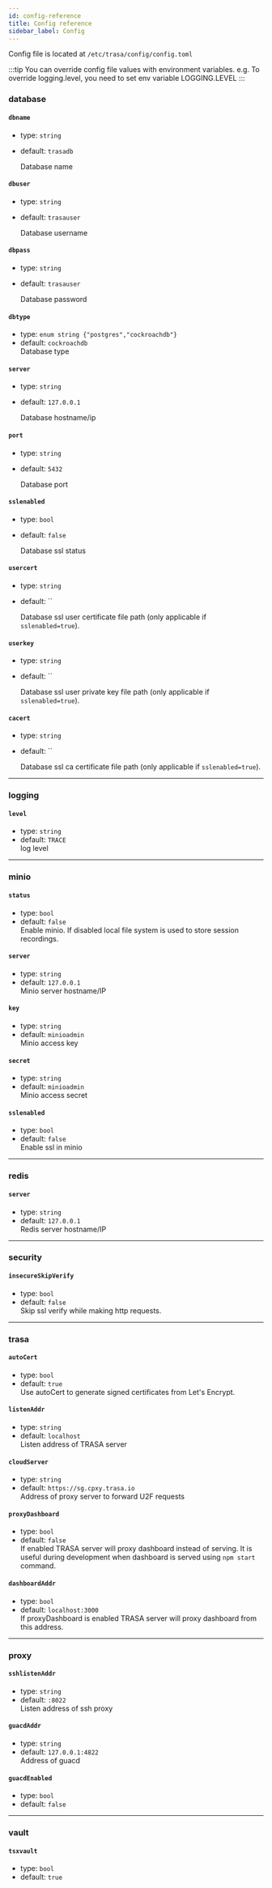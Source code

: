 ```yaml
---
id: config-reference
title: Config reference
sidebar_label: Config
---
```



Config file is located at `/etc/trasa/config/config.toml`

:::tip
You can override config file values with environment variables.
e.g. To override logging.level, you need to set env variable LOGGING.LEVEL
:::



### database 

#### `dbname`
* type: `string`  
* default: `trasadb`

    Database name


#### `dbuser`
* type: `string`  
* default: `trasauser`

    Database username

#### `dbpass`
* type: `string`  
* default: `trasauser`

    Database password


#### `dbtype`
* type: `enum string {"postgres","cockroachdb"}`  
* default: `cockroachdb`  
    Database type


#### `server`
* type: `string`  
* default: `127.0.0.1`

    Database hostname/ip


#### `port`
* type: `string`  
* default: `5432`

    Database port


#### `sslenabled`
* type: `bool`  
* default: `false`

    Database ssl status


#### `usercert`
* type: `string`  
* default: ``

    Database ssl user certificate file path (only applicable if `sslenabled=true`). 


#### `userkey`
* type: `string`  
* default: ``

    Database ssl user private key file path (only applicable if `sslenabled=true`). 


#### `cacert`
* type: `string`  
* default: ``

    Database ssl ca certificate file path (only applicable if `sslenabled=true`). 



---
### logging

#### `level`
* type: `string`  
* default: `TRACE`  
    log level
    
 ---
### minio

#### `status`
* type: `bool`  
* default: `false`  
    Enable minio. If disabled local file system is used to store session recordings.

#### `server`
* type: `string`  
* default: `127.0.0.1`  
    Minio server hostname/IP    
 
#### `key`
* type: `string`  
* default: `minioadmin`  
    Minio access key
    
 
#### `secret`
* type: `string`  
* default: `minioadmin`  
    Minio access secret
    
 
#### `sslenabled`
* type: `bool`  
* default: `false`  
    Enable ssl in minio 
    
 
---
### redis

#### `server`
* type: `string`  
* default: `127.0.0.1`  
    Redis server hostname/IP
 



---
### security

#### `insecureSkipVerify`
* type: `bool`  
* default: `false`  
    Skip ssl verify while making http requests.
---     
### trasa

#### `autoCert`
* type: `bool`  
* default: `true`  
    Use autoCert to generate signed certificates from Let's Encrypt.


 
#### `listenAddr`
* type: `string`  
* default: `localhost`  
    Listen address of TRASA server
 
#### `cloudServer`
* type: `string`  
* default: `https://sg.cpxy.trasa.io`  
    Address of proxy server to forward U2F requests


#### `proxyDashboard`
* type: `bool`  
* default: `false`  
    If enabled TRASA server will proxy dashboard instead of serving. It is useful during development when dashboard is served using `npm start` command.
    
#### `dashboardAddr`
* type: `bool`  
* default: `localhost:3000`  
    If proxyDashboard is enabled TRASA server will proxy dashboard from this address.
    



---

### proxy

#### `sshlistenAddr`
* type: `string`  
* default: `:8022`  
     Listen address of ssh proxy


#### `guacdAddr`
* type: `string`  
* default: `127.0.0.1:4822`  
     Address of guacd


#### `guacdEnabled`
* type: `bool`  
* default: `false`  
     
     
---

### vault

#### `tsxvault`
* type: `bool`  
* default: `true`  
